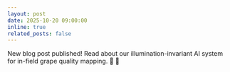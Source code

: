 ```yaml
---
layout: post
date: 2025-10-20 09:00:00
inline: true
related_posts: false
---
```


New blog post published! Read about our illumination-invariant AI system for in-field grape quality mapping. :grapes: :robot:
